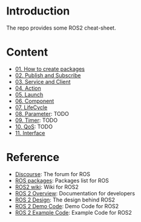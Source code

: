 # Introduction

The repo provides some ROS2 cheat-sheet.

# Content

* [01. How to create packages](01.Packages)
* [02. Publish and Subscribe](02.PublishSubscribe)
* [03. Service and Client](03.ServiceClient)
* [04. Action](04.Action)
* [05. Launch](05.Launch)
* [06. Component](06.Component)
* [07. LifeCycle](07.LifeCycle)
* [08. Parameter](08.Parameter): TODO
* [09. Timer](09.Timer): TODO
* [10. QoS](10.QoS): TODO
* [11. Interface](11.Interface)

# Reference

* [Discourse](https://discourse.ros.org/): The forum for ROS
* [ROS packages](https://index.ros.org/packages/): Packages list for ROS
* [ROS2 wiki](https://index.ros.org/doc/ros2/): Wiki for ROS2
* [ROS 2 Overview](http://docs.ros2.org/dashing/): Documentation for developers
* [ROS 2 Design](https://design.ros2.org/): The design behind ROS2
* [ROS 2 Demo Code](https://github.com/ros2/demos): Demo Code for ROS2
* [ROS 2 Example Code](https://github.com/ros2/examples): Example Code for ROS2